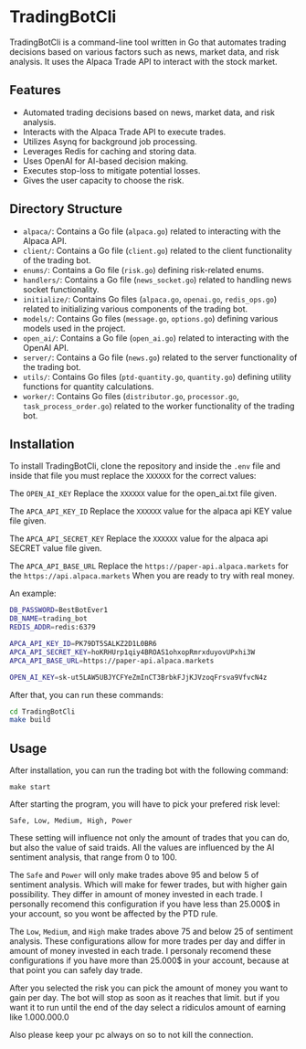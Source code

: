 # TradingBotCli

TradingBotCli is a command-line tool written in Go that automates trading decisions based on various factors such as news, market data, and risk analysis. It uses the Alpaca Trade API to interact with the stock market.

## Features

- Automated trading decisions based on news, market data, and risk analysis.
- Interacts with the Alpaca Trade API to execute trades.
- Utilizes Asynq for background job processing.
- Leverages Redis for caching and storing data.
- Uses OpenAI for AI-based decision making.
- Executes stop-loss to mitigate potential losses.
- Gives the user capacity to choose the risk.

## Directory Structure

- `alpaca/`: Contains a Go file (`alpaca.go`) related to interacting with the Alpaca API.
- `client/`: Contains a Go file (`client.go`) related to the client functionality of the trading bot.
- `enums/`: Contains a Go file (`risk.go`) defining risk-related enums.
- `handlers/`: Contains a Go file (`news_socket.go`) related to handling news socket functionality.
- `initialize/`: Contains Go files (`alpaca.go`, `openai.go`, `redis_ops.go`) related to initializing various components of the trading bot.
- `models/`: Contains Go files (`message.go`, `options.go`) defining various models used in the project.
- `open_ai/`: Contains a Go file (`open_ai.go`) related to interacting with the OpenAI API.
- `server/`: Contains a Go file (`news.go`) related to the server functionality of the trading bot.
- `utils/`: Contains Go files (`ptd-quantity.go`, `quantity.go`) defining utility functions for quantity calculations.
- `worker/`: Contains Go files (`distributor.go`, `processor.go`, `task_process_order.go`) related to the worker functionality of the trading bot.

## Installation

To install TradingBotCli, clone the repository and inside the ```.env```
file and inside that file you must replace the `XXXXXX` for the correct values:

The ```OPEN_AI_KEY``` Replace the `XXXXXX` value for the open_ai.txt file given.

The ```APCA_API_KEY_ID``` Replace the `XXXXXX` value for the alpaca api KEY value file given.

The ```APCA_API_SECRET_KEY``` Replace the `XXXXXX` value for the alpaca api SECRET value file given.

The ```APCA_API_BASE_URL``` Replace the `https://paper-api.alpaca.markets` for the 
`https://api.alpaca.markets` When you are ready to try with real money.

An example: 

```bash
DB_PASSWORD=BestBotEver1
DB_NAME=trading_bot
REDIS_ADDR=redis:6379

APCA_API_KEY_ID=PK79DT5SALKZ2D1L0BR6
APCA_API_SECRET_KEY=hoKRHUrp1qiy4BROAS1ohxopRmrxduyovUPxhi3W
APCA_API_BASE_URL=https://paper-api.alpaca.markets

OPEN_AI_KEY=sk-ut5LAW5UBJYCFYeZmInCT3BrbkFJjKJVzoqFrsva9VfvcN4z
```

After that, you can run these commands:
```bash
cd TradingBotCli
make build
```

## Usage

After installation, you can run the trading bot with the following command:

`make start`

After starting the program, you will have to pick your prefered risk level:

`Safe, Low, Medium, High, Power`

These setting will influence not only the amount of trades that you can do, but also the
value of said traids. All the values are influenced by the AI sentiment analysis, that range
from 0 to 100.

The `Safe` and `Power` will only make trades above 95 and below 5 of sentiment analysis. 
Which will make for fewer trades, but with higher gain possibility.
They differ in amount of money invested in each trade.
I personally recomend this configuration if you have less than 25.000$ in your account, so you wont be affected 
by the PTD rule.

The `Low`, `Medium`, and `High` make trades above 75 and below 25 of sentiment analysis.
These configurations allow for more trades per day and differ in amount of money invested in each 
trade.
I personaly recomend these configurations if you have more than 25.000$ in your account, because at that point you can safely day trade.

After you selected the risk you can pick the amount of money you want to gain per day. The bot will stop 
as soon as it reaches that limit. but if you want it to run until the end of the day select a ridiculos amount
of earning like 1.000.000.0

Also please keep your pc always on so to not kill the connection.
